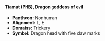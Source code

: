 #### Tiamat (PHB), Dragon goddess of evil
- **Pantheon:** Nonhuman
- **Alignment:** L, E
- **Domains:** Trickery
- **Symbol:** Dragon head with five claw marks